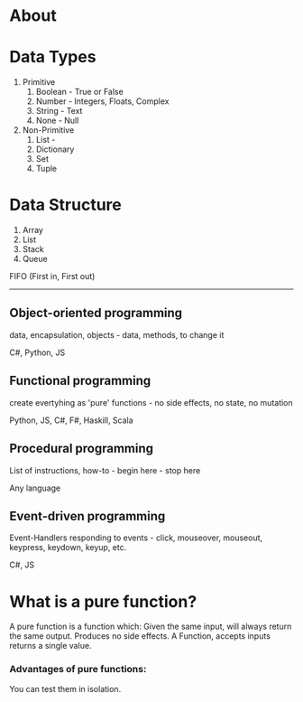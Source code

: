 # About

# Data Types
1. Primitive
    1. Boolean - True or False
    2. Number - Integers, Floats, Complex
    3. String - Text
    4. None - Null
2. Non-Primitive
    1. List -  
    2. Dictionary 
    3. Set 
    4. Tuple 

# Data Structure
1. Array
2. List
3. Stack
4. Queue

FIFO (First in, First out)

---

## Object-oriented programming 
data, encapsulation, objects - data, methods, to change it

C#, Python, JS

## Functional programming 
create evertyhing as 'pure' functions - no side effects, no state, no mutation

Python, JS, C#, F#, Haskill, Scala

## Procedural programming
List of instructions, how-to - begin here - stop here 

Any language

## Event-driven programming
Event-Handlers responding to events - click, mouseover, mouseout, keypress, 
keydown, keyup, etc.

C#, JS

# What is a pure function?
A pure function is a function which:
Given the same input, will always return the same output.
Produces no side effects.
A Function, accepts inputs returns a single value.

### Advantages of pure functions:
You can test them in isolation.
